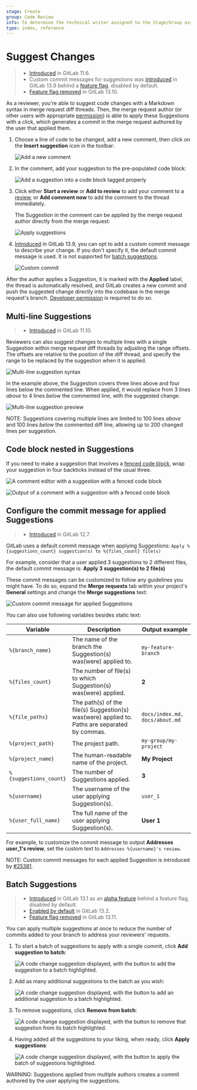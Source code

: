 ```yaml
---
stage: Create
group: Code Review
info: To determine the technical writer assigned to the Stage/Group associated with this page, see https://about.gitlab.com/handbook/engineering/ux/technical-writing/#assignments
type: index, reference
---
```


# Suggest Changes

> - [Introduced](https://gitlab.com/gitlab-org/gitlab-foss/-/issues/18008) in GitLab 11.6.
> - Custom commit messages for suggestions was [introduced](https://gitlab.com/gitlab-org/gitlab/-/issues/25381) in GitLab 13.9 behind a [feature flag](../feature_flags.md), disabled by default.
> - [Feature flag removed](https://gitlab.com/gitlab-org/gitlab/-/issues/297404) in GitLab 13.10.

As a reviewer, you're able to suggest code changes with a
Markdown syntax in merge request diff threads. Then, the
merge request author (or other users with appropriate
[permission](../../..permissions.md)) is able to apply these
Suggestions with a click, which generates a commit in
the merge request authored by the user that applied them.

1. Choose a line of code to be changed, add a new comment, then click
   on the **Insert suggestion** icon in the toolbar:

   ![Add a new comment](img/suggestion_button_v13_9.png)

1. In the comment, add your suggestion to the pre-populated code block:

   ![Add a suggestion into a code block tagged properly](img/make_suggestion_v13_9.png)

1. Click either **Start a review** or **Add to review** to add your comment to a [review](index.md), or **Add comment now** to add the comment to the thread immediately.

   The Suggestion in the comment can be applied by the merge request author
   directly from the merge request:

   ![Apply suggestions](img/apply_suggestion_v13_9.png)

1. [Introduced](https://gitlab.com/gitlab-org/gitlab/-/issues/25381) in GitLab 13.9,
   you can opt to add a custom commit message to describe your change. If you don't
   specify it, the default commit message is used. It is not supported for [batch suggestions](#batch-suggestions).

   ![Custom commit](img/custom_commit_v13_9.png)

After the author applies a Suggestion, it is marked with the **Applied** label,
the thread is automatically resolved, and GitLab creates a new commit
and push the suggested change directly into the codebase in the merge request's
branch. [Developer permission](../../../permissions.md) is required to do so.

## Multi-line Suggestions

> - [Introduced](https://gitlab.com/gitlab-org/gitlab-foss/-/issues/53310) in GitLab 11.10.

Reviewers can also suggest changes to multiple lines with a single Suggestion
within merge request diff threads by adjusting the range offsets. The
offsets are relative to the position of the diff thread, and specify the
range to be replaced by the suggestion when it is applied.

![Multi-line suggestion syntax](img/multi-line-suggestion-syntax.png)

In the example above, the Suggestion covers three lines above and four lines
below the commented line. When applied, it would replace from 3 lines _above_
to 4 lines _below_ the commented line, with the suggested change.

![Multi-line suggestion preview](img/multi-line-suggestion-preview.png)

NOTE:
Suggestions covering multiple lines are limited to 100 lines _above_ and 100
lines _below_ the commented diff line, allowing up to 200 changed lines per
suggestion.

## Code block nested in Suggestions

If you need to make a suggestion that involves a
[fenced code block](../../../markdown.md#code-spans-and-blocks), wrap your suggestion in four backticks
instead of the usual three.

![A comment editor with a suggestion with a fenced code block](img/suggestion_code_block_editor_v12_8.png)

![Output of a comment with a suggestion with a fenced code block](img/suggestion_code_block_output_v12_8.png)

## Configure the commit message for applied Suggestions

> - [Introduced](https://gitlab.com/gitlab-org/gitlab/-/issues/13086) in GitLab 12.7.

GitLab uses a default commit message
when applying Suggestions: `Apply %{suggestions_count} suggestion(s) to %{files_count} file(s)`

For example, consider that a user applied 3 suggestions to 2 different files, the default commit message is: **Apply 3 suggestion(s) to 2 file(s)**

These commit messages can be customized to follow any guidelines you might have. To do so, expand the **Merge requests**
tab within your project's **General** settings and change the
**Merge suggestions** text:

![Custom commit message for applied Suggestions](img/suggestions_custom_commit_messages_v13_1.jpg)

You can also use following variables besides static text:

| Variable               | Description | Output example |
|------------------------|-------------|----------------|
| `%{branch_name}`       | The name of the branch the Suggestion(s) was(were) applied to. | `my-feature-branch` |
| `%{files_count}`       | The number of file(s) to which Suggestion(s) was(were) applied.| **2** |
| `%{file_paths}`        | The path(s) of the file(s) Suggestion(s) was(were) applied to. Paths are separated by commas.| `docs/index.md, docs/about.md` |
| `%{project_path}`      | The project path. | `my-group/my-project` |
| `%{project_name}`      | The human-readable name of the project. | **My Project** |
| `%{suggestions_count}` | The number of Suggestions applied.| **3** |
| `%{username}`          | The username of the user applying Suggestion(s). | `user_1` |
| `%{user_full_name}`    | The full name of the user applying Suggestion(s). | **User 1** |

For example, to customize the commit message to output
**Addresses user_1's review**, set the custom text to
`Addresses %{username}'s review`.

NOTE:
Custom commit messages for each applied Suggestion is
introduced by [#25381](https://gitlab.com/gitlab-org/gitlab/-/issues/25381).

## Batch Suggestions

> - [Introduced](https://gitlab.com/gitlab-org/gitlab/-/issues/25486) in GitLab 13.1 as an [alpha feature](https://about.gitlab.com/handbook/product/gitlab-the-product/#alpha) behind a feature flag, disabled by default.
> - [Enabled by default](https://gitlab.com/gitlab-org/gitlab/-/issues/227799) in GitLab 13.2.
> - [Feature flag removed](https://gitlab.com/gitlab-org/gitlab/-/issues/320755) in GitLab 13.11.

You can apply multiple suggestions at once to reduce the number of commits added
to your branch to address your reviewers' requests.

1. To start a batch of suggestions to apply with a single commit, click **Add suggestion to batch**:

   ![A code change suggestion displayed, with the button to add the suggestion to a batch highlighted.](img/add_first_suggestion_to_batch_v13_1.jpg "Add a suggestion to a batch")

1. Add as many additional suggestions to the batch as you wish:

   ![A code change suggestion displayed, with the button to add an additional suggestion to a batch highlighted.](img/add_another_suggestion_to_batch_v13_1.jpg "Add another suggestion to a batch")

1. To remove suggestions, click **Remove from batch**:

   ![A code change suggestion displayed, with the button to remove that suggestion from its batch highlighted.](img/remove_suggestion_from_batch_v13_1.jpg "Remove a suggestion from a batch")

1. Having added all the suggestions to your liking, when ready, click **Apply suggestions**:

   ![A code change suggestion displayed, with the button to apply the batch of suggestions highlighted.](img/apply_batch_of_suggestions_v13_1.jpg "Apply a batch of suggestions")

WARNING:
Suggestions applied from multiple authors creates a commit authored by the user applying the suggestions.
